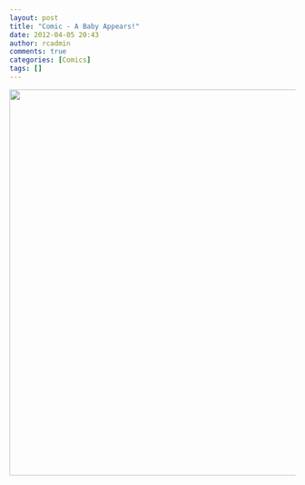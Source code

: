```yaml
---
layout: post
title: "Comic - A Baby Appears!"
date: 2012-04-05 20:43
author: rcadmin
comments: true
categories: [Comics]
tags: []
---
```

<a href="http://bitsmack.com/comics/2012/04/05/comic-the-arrival/" rel="attachment wp-att-2349"><img src="http://dl.bitsmack.com/uploads/2012/04/20120405.jpg" alt="" title="Harrison Lucas Collins was born on 3/11/12" width="680" height="680" class="alignnone size-full wp-image-2349" /></a>
